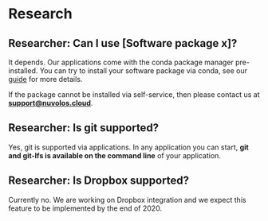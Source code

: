 # Research

## Researcher: Can I use \[Software package x\]?

It depends. Our applications come with the conda package manager pre-installed. You can try to install your software package via conda, see our [guide](../getting-started/work-with-applications/install-a-software-package.md) for more details.

If the package cannot be installed via self-service, then please contact us at [**support@nuvolos.cloud**](mailto:support@nuvolos.cloud).

## Researcher: Is git supported?

Yes, git is supported via applications. In any application you can start, **git and git-lfs is available on the command line** of your application.

## Researcher: Is Dropbox supported?

Currently no. We are working on Dropbox integration and we expect this feature to be implemented by the end of 2020.

